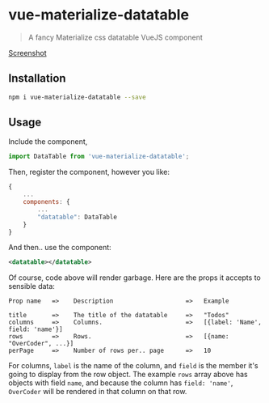 # vue-materialize-datatable

> A fancy Materialize css datatable VueJS component

[Screenshot](https://i.imgur.com/VEVPCey.png)

## Installation

```bash
npm i vue-materialize-datatable --save
```

## Usage

Include the component,

```javascript
import DataTable from 'vue-materialize-datatable';
```

Then, register the component, however you like:

```javascript
{
    ...
    components: {
        ...
        "datatable": DataTable
    }
}
```

And then.. use the component:

```xml
<datatable></datatable>
```

Of course, code above will render garbage. Here are the props it accepts to sensible data:

```
Prop name   =>    Description                    =>   Example

title       =>    The title of the datatable     =>   "Todos"
columns     =>    Columns.                       =>   [{label: 'Name', field: 'name'}]
rows        =>    Rows.                          =>   [{name: "OverCoder", ...}]
perPage     =>    Number of rows per.. page      =>   10
```

For columns, `label` is the name of the column, and `field` is the member it's going to display from the row object. The example `rows` array above has objects with field `name`, and because the column has `field: 'name'`, `OverCoder` will be rendered in that column on that row.